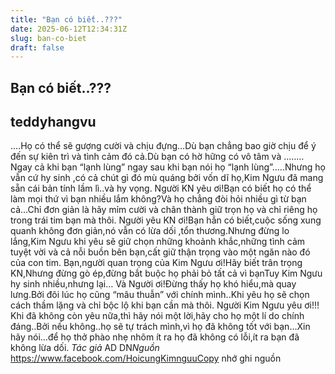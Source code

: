 ```yaml
---
title: "Bạn có biết..???"
date: 2025-06-12T12:34:31Z
slug: ban-co-biet
draft: false
---
```


## Bạn có biết..???

## teddyhangvu

.…Họ có thể sẽ gượng cười và chịu đựng…​Dù bạn chẳng bao giờ chịu để ý đến sự kiên trì và tình cảm đó cả.​Dù bạn có hờ hững có vô tâm và ..​……Ngay cả khi bạn “lạnh lùng” ngay sau khi bạn nói họ “lạnh lùng”.​….​Nhưng họ vẫn cứ hy sinh ,có cả chút gì đó mù quáng bởi vốn dĩ họ,Kim Ngưu đã mang sẵn cái bản tính lầm lì..và hy vọng.​ 
Người KN yêu ơi!​Bạn có biết họ có thể làm mọi thứ vì bạn nhiều lắm không?​Và họ chẳng đòi hỏi nhiều gì từ bạn cả…Chỉ đơn giản là hãy mỉm cười và chân thành giữ trọn họ và chỉ riêng họ trong trái tim bạn mà thôi.​ 
Người yêu KN ơi!​Bạn hẳn có biết,cuộc sống xung quanh không đơn giản,nó vẫn có lừa dối ,tổn thương.​Nhưng đừng lo lắng,Kim Ngưu khi yêu sẽ giữ chọn những khoảnh khắc,những tình cảm tuyệt vời và cả nỗi buồn bên bạn,cất giữ thận trọng vào một ngăn nào đó của con tim.​ 
Bạn,người quan trọng của Kim Ngưu ơi!​Hãy biết trân trọng KN,Nhưng đừng gò ép,đừng bắt buộc họ phải bỏ tất cả vì bạn​Tuy Kim Ngưu hy sinh nhiều,nhưng lại…​ 
Và Người ơi!​Đừng thấy họ khó hiểu,mà quay lưng.Bởi đôi lúc họ cũng “mâu thuẫn” với chính mình..​Khi yêu họ sẽ chọn cách thầm lặng và chỉ bộc lộ khi bạn cần mà thôi.​ 
Người Kim Ngưu yêu ơi!!!​Khi đã không còn yêu nữa,thì hãy nói một lời,hãy cho họ một lí do chính đáng..​Bởi nếu không..họ sẽ tự trách mình,vì họ đã không tốt với bạn…​Xin hãy nói…để họ thở phào nhẹ nhõm ít ra họ đã không có lỗi,ít ra bạn đã không lừa dối.​ ​*Tác giả* AD DN​*Nguồn* ​https://www.facebook.com/HoicungKimnguu​Copy nhớ ghi nguồn ​ 
​